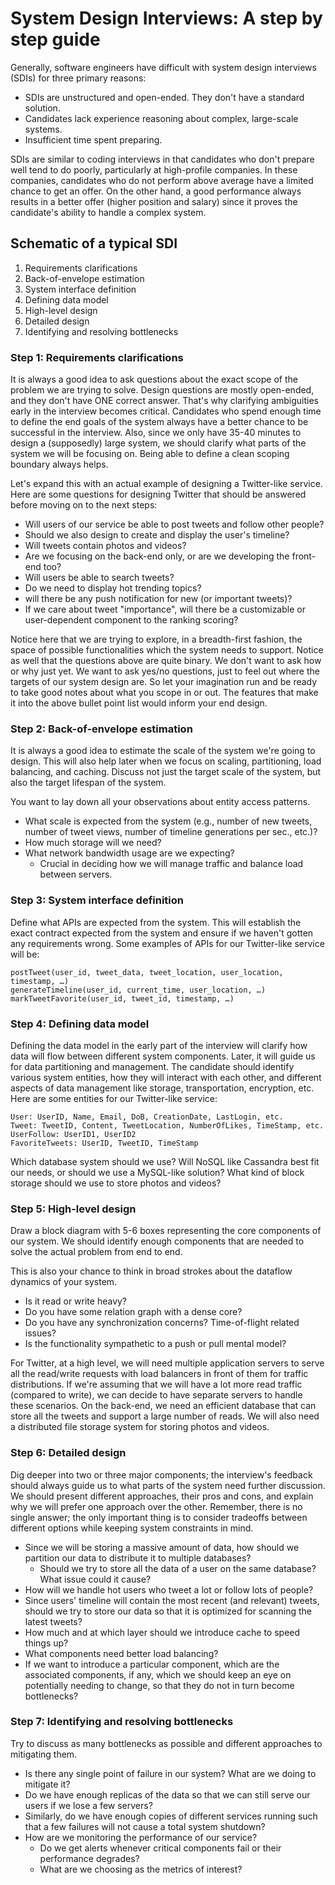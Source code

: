 # System Design Interviews: A step by step guide

Generally, software engineers have difficult with system design interviews (SDIs) for three primary reasons:

- SDIs are unstructured and open-ended. They don't have a standard solution.
- Candidates lack experience reasoning about complex, large-scale systems.
- Insufficient time spent preparing.

SDIs are similar to coding interviews in that candidates who don't prepare well tend to do poorly, particularly at high-profile companies.
In these companies, candidates who do not perform above average have a limited chance to get an offer.
On the other hand, a good performance always results in a better offer (higher position and salary) since it proves the candidate's ability to handle a complex system.

## Schematic of a typical SDI

1. Requirements clarifications
2. Back-of-envelope estimation
3. System interface definition
4. Defining data model
5. High-level design
6. Detailed design
7. Identifying and resolving bottlenecks

### Step 1: Requirements clarifications

It is always a good idea to ask questions about the exact scope of the problem we are trying to solve.
Design questions are mostly open-ended, and they don't have ONE correct answer.
That's why clarifying ambiguities early in the interview becomes critical.
Candidates who spend enough time to define the end goals of the system always have a better chance to be successful in the interview.
Also, since we only have 35-40 minutes to design a (supposedly) large system, we should clarify what parts of the system we will be focusing on.
Being able to define a clean scoping boundary always helps.

Let's expand this with an actual example of designing a Twitter-like service.
Here are some questions for designing Twitter that should be answered before moving on to the next steps:

- Will users of our service be able to post tweets and follow other people?
- Should we also design to create and display the user's timeline?
- Will tweets contain photos and videos?
- Are we focusing on the back-end only, or are we developing the front-end too?
- Will users be able to search tweets?
- Do we need to display hot trending topics?
- will there be any push notification for new (or important tweets)?
- If we care about tweet "importance", will there be a customizable or user-dependent component to the ranking scoring?

Notice here that we are trying to explore, in a breadth-first fashion, the space of possible functionalities which the system needs to support.
Notice as well that the questions above are quite binary.
We don't want to ask how or why just yet.
We want to ask yes/no questions, just to feel out where the targets of our system design are.
So let your imagination run and be ready to take good notes about what you scope in or out.
The features that make it into the above bullet point list would inform your end design.

### Step 2: Back-of-envelope estimation

It is always a good idea to estimate the scale of the system we're going to design.
This will also help later when we focus on scaling, partitioning, load balancing, and caching.
Discuss not just the target scale of the system, but also the target lifespan of the system.

You want to lay down all your observations about entity access patterns.

- What scale is expected from the system (e.g., number of new tweets, number of tweet views, number of timeline generations per sec., etc.)?
- How much storage will we need?
- What network bandwidth usage are we expecting?
  - Crucial in deciding how we will manage traffic and balance load between servers.

### Step 3: System interface definition

Define what APIs are expected from the system.
This will establish the exact contract expected from the system and ensure if we haven't gotten any requirements wrong.
Some examples of APIs for our Twitter-like service will be:

```
postTweet(user_id, tweet_data, tweet_location, user_location, timestamp, …)
generateTimeline(user_id, current_time, user_location, …)
markTweetFavorite(user_id, tweet_id, timestamp, …)
```

### Step 4: Defining data model

Defining the data model in the early part of the interview will clarify how data will flow between different system components.
Later, it will guide us for data partitioning and management.
The candidate should identify various system entities, how they will interact with each other, and different aspects of data management like storage, transportation, encryption, etc.
Here are some entities for our Twitter-like service:

```
User: UserID, Name, Email, DoB, CreationDate, LastLogin, etc.
Tweet: TweetID, Content, TweetLocation, NumberOfLikes, TimeStamp, etc.
UserFollow: UserID1, UserID2
FavoriteTweets: UserID, TweetID, TimeStamp
```

Which database system should we use?
Will NoSQL like Cassandra best fit our needs, or should we use a MySQL-like solution?
What kind of block storage should we use to store photos and videos?

### Step 5: High-level design

Draw a block diagram with 5-6 boxes representing the core components of our system.
We should identify enough components that are needed to solve the actual problem from end to end.

This is also your chance to think in broad strokes about the dataflow dynamics of your system.

- Is it read or write heavy?
- Do you have some relation graph with a dense core?
- Do you have any synchronization concerns? Time-of-flight related issues?
- Is the functionality sympathetic to a push or pull mental model?

For Twitter, at a high level, we will need multiple application servers to serve all the read/write requests with load balancers in front of them for traffic distributions.
If we're assuming that we will have a lot more read traffic (compared to write), we can decide to have separate servers to handle these scenarios.
On the back-end, we need an efficient database that can store all the tweets and support a large number of reads.
We will also need a distributed file storage system for storing photos and videos.

### Step 6: Detailed design

Dig deeper into two or three major components; the interview's feedback should always guide us to what parts of the system need further discussion.
We should present different approaches, their pros and cons, and explain why we will prefer one approach over the other.
Remember, there is no single answer; the only important thing is to consider tradeoffs between different options while keeping system constraints in mind.

- Since we will be storing a massive amount of data, how should we partition our data to distribute it to multiple databases?
  - Should we try to store all the data of a user on the same database? What issue could it cause?
- How will we handle hot users who tweet a lot or follow lots of people?
- Since users' timeline will contain the most recent (and relevant) tweets, should we try to store our data so that it is optimized for scanning the latest tweets?
- How much and at which layer should we introduce cache to speed things up?
- What components need better load balancing?
- If we want to introduce a particular component, which are the associated components, if any, which we should keep an eye on potentially needing to change, so that they do not in turn become bottlenecks?

### Step 7: Identifying and resolving bottlenecks

Try to discuss as many bottlenecks as possible and different approaches to mitigating them.

- Is there any single point of failure in our system? What are we doing to mitigate it?
- Do we have enough replicas of the data so that we can still serve our users if we lose a few servers?
- Similarly, do we have enough copies of different services running such that a few failures will not cause a total system shutdown?
- How are we monitoring the performance of our service?
  - Do we get alerts whenever critical components fail or their performance degrades?
  - What are we choosing as the metrics of interest?
